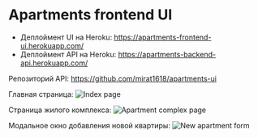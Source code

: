 # Apartments frontend UI

- Деплоймент UI на Heroku: https://apartments-frontend-ui.herokuapp.com/
- Деплоймент API на Heroku: https://apartments-backend-api.herokuapp.com/

Репозиторий API: https://github.com/mirat1618/apartments-ui

Главная страница:
![Index page](https://i.ibb.co/NW5c5rr/Screen-Shot-2022-02-04-at-16-55-21.png)

Страница жилого комплекса:
![Apartment complex page](https://i.ibb.co/Cn4QznR/Screen-Shot-2022-02-04-at-16-57-08.png)

Модальное окно добавления новой квартиры:
![New apartment form](https://i.ibb.co/C6Q7w5y/Screen-Shot-2022-02-04-at-16-46-04.png)


